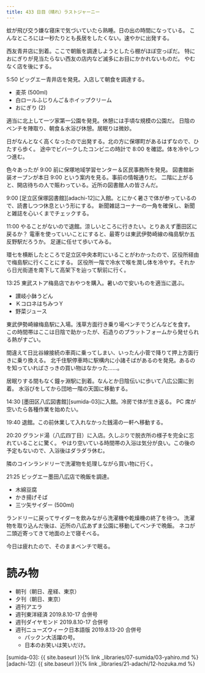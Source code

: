 ```yaml
---
title: 433 日目（晴れ）ラストジャーニー
---
```


蚊が飛び交う嫌な寝床で気づいていたら熟睡。日の出の時間になっている。
こんなところには一秒たりとも長居をしたくない。速やかに出発する。

西友青井店に到着。ここで朝飯を調達しようとしたら棚がほぼ空っぽだ。
特におにぎりが見当たらない西友の店内など滅多にお目にかかれないものだ。
やむなく店を後にする。

5:50 ビッグエー青井店を発見。入店して朝食を調達する。
* 麦茶 (500ml)
* 白ロールふじりんご＆ホイップクリーム
* おにぎり (2)

適当に北上して一ツ家第一公園を発見。休憩には手頃な規模の公園だ。
日陰のベンチを陣取り、朝食＆水浴び休憩。居眠りは微妙。

日がなんとなく高くなったので出発する。北の方に保塚町があるはずなので、ひたすら歩く。
途中でビバークしたコンビニの時計で 8:00 を確認。体を冷やしつつ進む。

色々あったが 9:00 前に保塚地域学習センター＆区民事務所を発見。
図書館新装オープンが本日 9:00 という案内を見る。事前の情報通りだ。
二階に上がると、開店待ちの人で賑わっている。近所の図書館人の皆さんだ。

9:00 [足立区保塚図書館][adachi-12]に入館。とにかく暑さで体が参っているので、読書しつつ休息という形にする。
新聞雑誌コーナーの一角を確保し、新聞と雑誌を心いくまでチェックする。

11:00 やることがないので退館。涼しいところに行きたい。とりあえず墨田区に戻るか？
電車を使っていいことにすると、最寄りは東武伊勢崎線の梅島駅か五反野駅だろうか。
足運に任せて歩いてみる。

環七を横断したところで足立区中央本町にいることがわかったので、区役所経由で梅島駅に行くことにする。
区役所一階で冷水で喉を潤し体を冷やす。それから日光街道を南下して高架下を辿って駅前に行く。

13:25 東武ストア梅島店でおやつを購入。暑いので安いものを適当に選ぶ。
* 讃岐小鉢うどん
* ＫコロネはちみつＹ
* 野菜ジュース

東武伊勢崎線梅島駅に入場。浅草方面行き乗り場ベンチでうどんなどを食す。
この時間帯はここは日陰で助かったが、石造りのプラットフォームから発せられる熱がすごい。

間違えて日比谷線接続の車両に乗ってしまい、いったん小菅で降りて押上方面行きに乗り換える。
北千住駅停車時に駅構内に小諸そばがあるのを発見。あるのを知っていればさっきの買い物はなかった……。

居眠りする間もなく鐘ヶ淵駅に到着。なんとか日陰伝いに歩いて八広公園に到着。
水浴びをしてから団地一階の天国に移動する。

14:30 [墨田区八広図書館][sumida-03]に入館。冷房で体が生き返る。
PC 席が空いたら各種作業を始めたい。

19:40 退館。この前休業して入れなかった銭湯の一軒へ移動する。

20:20 グランド湯（八広四丁目）に入店。久しぶりで脱衣所の様子を完全に忘れていることに驚く。
やはり空いている時間帯の入浴は気分が良い。この後の予定もないので、入浴後はダラダラ休む。

隣のコインランドリーで洗濯物を処理しながら買い物に行く。

21:25 ビッグエー墨田八広店で晩飯を調達。
* 木綿豆腐
* かき揚げそば
* 三ツ矢サイダー (500ml)

ランドリーに戻ってサイダーを飲みながら洗濯機や乾燥機の終了を待つ。
洗濯物を取り込んだ後は、近所の八広あずま公園に移動してベンチで晩飯。
ネコが二頭近寄ってきて地面の上で寝そべる。

今日は疲れたので、そのままベンチで眠る。

# 読み物

* 朝刊（朝日、産経、東京）
* 夕刊（朝日、東京）
* 週刊アエラ
* 週刊東洋経済 2019.8.10-17 合併号
* 週刊ダイヤモンド 2019.8.10-17 合併号
* 週刊ニューズウィーク日本語版 2019.8.13-20 合併号
  * パックン大活躍の号。
  * 日本のお笑いは笑いだけ。

[sumida-03]: {{ site.baseurl }}{% link _libraries/07-sumida/03-yahiro.md %}
[adachi-12]: {{ site.baseurl }}{% link _libraries/21-adachi/12-hozuka.md %}
